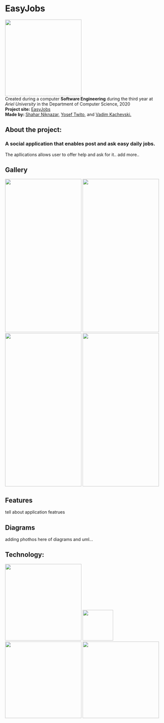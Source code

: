 # EasyJobs
<img src="https://github.com/YosefTwito/EasyJobs/blob/master/app/src/main/easyjobicon-playstore.png" width="250"> <br />
Created during a computer <strong>Software Engineering</strong> during the third year at <em>Ariel University</em> in the Department of Computer Science, 2020 <br /> 
<strong>Project site:</strong>&nbsp;<a href="https://github.com/YosefTwito/EasyJobs">EasyJobs</a><br /> <strong>Made by: </strong> <a href="https://github.com/ShaharNik">Shahar Niknazar</a>, <a href="https://github.com/YosefTwito">Yosef Twito</a>, and <a href="https://github.com/VadimKachevski">Vadim Kachevski.</a></p>
## About the project:
### A social application that enables post and ask easy daily jobs.
The apllications allows user to offer help and ask for it.. add more..
## Gallery
<img src="https://github.com/YosefTwito/EasyJobs/blob/master/app/src/main/Gallery/mainPage.png" width="250" height="500"> <img src="https://github.com/YosefTwito/EasyJobs/blob/master/app/src/main/Gallery/profilePage.png" width="250" height="500"> <img src="https://github.com/YosefTwito/EasyJobs/blob/master/app/src/main/Gallery/adminsPage.png" width="250" height="500"> <img src="https://github.com/YosefTwito/EasyJobs/blob/master/app/src/main/Gallery/jobsPage.png" width="250" height="500"> 

## Features
tell about application featrues
## Diagrams
adding phothos here of diagrams and uml...
## Technology:
<img src="https://github.com/YosefTwito/EasyJobs/blob/master/app/src/main/technologies/agile.png" width="250"> <img src="https://github.com/YosefTwito/EasyJobs/blob/master/app/src/main/technologies/java.png" width="100">
<img src="https://github.com/YosefTwito/EasyJobs/blob/master/app/src/main/technologies/android.png" width="250">
<img src="https://github.com/YosefTwito/EasyJobs/blob/master/app/src/main/technologies/git.png" width="250">

